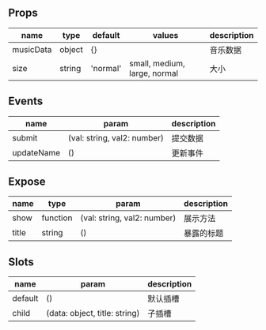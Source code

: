 <!-- vue-docgen-start -->
## Props

| name  | type | default | values | description |
| ---- | ---- | ---- | ------ | ------ |
| musicData | object | {} |  | 音乐数据 |
| size | string | 'normal' | small, medium, large, normal | 大小 |

## Events

| name  | param | description|
| -------- | ---- | ---- |
| submit | (val: string, val2: number) | 提交数据 |
| updateName | () | 更新事件 |

## Expose

| name | type | param | description  |
| ------ | ---- | ---- | ---- |
| show | function | (val: string,  val2: number) | 展示方法 |
| title | string | () | 暴露的标题 |

## Slots

| name | param  | description|
| ---- | ---- | ---- |
| default | () | 默认插槽 |
| child | (data: object,  title: string) | 子插槽 |

<!-- vue-docgen-end -->